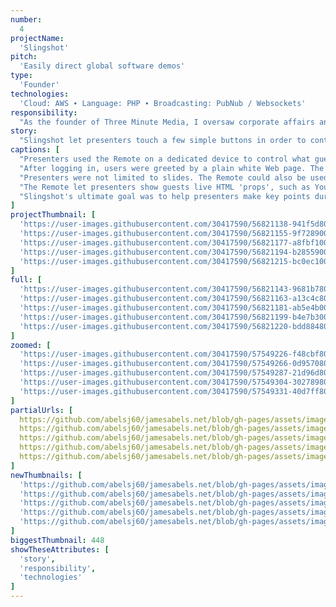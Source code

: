 ```yaml
---
number: 
  4
projectName: 
  'Slingshot'
pitch: 
  'Easily direct global software demos'
type:
  'Founder'
technologies: 
  'Cloud: AWS ∙ Language: PHP ∙ Broadcasting: PubNub / Websockets'
responsibility:
  "As the founder of Three Minute Media, I oversaw corporate affairs and platform development, including budgets, our product lead, and investor outreach."
story:
  "Slingshot let presenters touch a few simple buttons in order to control the HTML elements that guests saw on screen in real time, no matter where they were."
captions: [
  "Presenters used the Remote on a dedicated device to control what guests saw on a separate screen during software demos. In this view, the Remote is being used to control a slide deck.",
  "After logging in, users were greeted by a plain white Web page. The presenter then used the Remote to add HTML elements to screen in real time. In this case, a slide image was added.",
  "Presenters were not limited to slides. The Remote could also be used to control a variety of live 'props', such as YouTube videos, spotlights, and any other element that punctuated a point.",
  "The Remote let presenters show guests live HTML 'props', such as YouTube videos, playing cards, and more. In this view, a YouTube video and embed code are shown. Each is a separate element.",
  "Slingshot's ultimate goal was to help presenters make key points during software demos. In this view, an embed code is being spotlighted in yellow to make a  point about video delivery."
]
projectThumbnail: [
  'https://user-images.githubusercontent.com/30417590/56821138-941f5d80-681b-11e9-8ee0-034ec6d3949f.png',
  'https://user-images.githubusercontent.com/30417590/56821155-9f728900-681b-11e9-913b-db3a2c0cbe8c.png',
  'https://user-images.githubusercontent.com/30417590/56821177-a8fbf100-681b-11e9-92c3-408d5ec44294.png',
  'https://user-images.githubusercontent.com/30417590/56821194-b2855900-681b-11e9-80eb-0047353ef6ac.png',
  'https://user-images.githubusercontent.com/30417590/56821215-bc0ec100-681b-11e9-9ae9-a287c0473413.png'
]
full: [
  'https://user-images.githubusercontent.com/30417590/56821143-9681b780-681b-11e9-8a75-12b29591fae6.png',
  'https://user-images.githubusercontent.com/30417590/56821163-a13c4c80-681b-11e9-8db0-126edc9fd76f.png',
  'https://user-images.githubusercontent.com/30417590/56821181-ab5e4b00-681b-11e9-9422-efaac9b446f2.png',
  'https://user-images.githubusercontent.com/30417590/56821199-b4e7b300-681b-11e9-897f-7dc96af514f5.png',
  'https://user-images.githubusercontent.com/30417590/56821220-bdd88480-681b-11e9-9d81-8a362516c080.png'
]
zoomed: [
  'https://user-images.githubusercontent.com/30417590/57549226-f48cbf80-7330-11e9-8394-0bab2d3368c1.png',
  'https://user-images.githubusercontent.com/30417590/57549266-0d957080-7331-11e9-8d84-99e5a323345b.png',
  'https://user-images.githubusercontent.com/30417590/57549287-21d96d80-7331-11e9-8951-a2934a2fc723.png',
  'https://user-images.githubusercontent.com/30417590/57549304-30278980-7331-11e9-8285-eeb1110c89c7.png',
  'https://user-images.githubusercontent.com/30417590/57549331-40d7ff80-7331-11e9-8dbd-c82a0653cc0f.png'
]
partialUrls: [
  https://github.com/abelsj60/jamesabels.net/blob/gh-pages/assets/images/slingshot/slingshot-remote-slides-main-imc-q91,
  https://github.com/abelsj60/jamesabels.net/blob/gh-pages/assets/images/slingshot/slingshot-guest-slides-main-imc-q91,
  https://github.com/abelsj60/jamesabels.net/blob/gh-pages/assets/images/slingshot/slingshot-remote-stage-main-imc-q91,
  https://github.com/abelsj60/jamesabels.net/blob/gh-pages/assets/images/slingshot/slingshot-guest-stage-no-highlight-main-imc-q91,
  https://github.com/abelsj60/jamesabels.net/blob/gh-pages/assets/images/slingshot/slingshot-guest-stage-highlight-main-imc-q91
]
newThumbnails: [
  'https://github.com/abelsj60/jamesabels.net/blob/gh-pages/assets/images/slingshot/thumbs/slingshot-remote-slides-thumbnail-imc-q100:91',
  'https://github.com/abelsj60/jamesabels.net/blob/gh-pages/assets/images/slingshot/thumbs/slingshot-guest-slides-thumbnail-imc-q100:91',
  'https://github.com/abelsj60/jamesabels.net/blob/gh-pages/assets/images/slingshot/thumbs/slingshot-remote-stage-thumbnail-imc-q100:91',
  'https://github.com/abelsj60/jamesabels.net/blob/gh-pages/assets/images/slingshot/thumbs/slingshot-guest-stage-no-highlight-thumbnail-imc-q100:91',
  'https://github.com/abelsj60/jamesabels.net/blob/gh-pages/assets/images/slingshot/thumbs/slingshot-guest-stage-highlight-thumbnail-imc-q100:91'
]
biggestThumbnail: 448
showTheseAttributes: [
  'story',
  'responsibility',
  'technologies'
]
---
```

